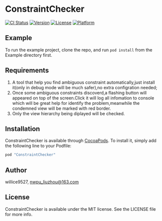 # ConstraintChecker

[![CI Status](http://img.shields.io/travis/willice9527/ConstraintChecker.svg?style=flat)](https://travis-ci.org/willice9527/ConstraintChecker)
[![Version](https://img.shields.io/cocoapods/v/ConstraintChecker.svg?style=flat)](http://cocoapods.org/pods/ConstraintChecker)
[![License](https://img.shields.io/cocoapods/l/ConstraintChecker.svg?style=flat)](http://cocoapods.org/pods/ConstraintChecker)
[![Platform](https://img.shields.io/cocoapods/p/ConstraintChecker.svg?style=flat)](http://cocoapods.org/pods/ConstraintChecker)

## Example

To run the example project, clone the repo, and run `pod install` from the Example directory first.

## Requirements
1. A tool that help you find ambiguous constraint automatically,just install it(only in debug mode will be much safer),no extra configration needed;
2. Once some ambiguous constraints discoverd,a flashing button will appeared on top of the screen.Click it will log all infomation to console which will be great help for identify the problem,meanwhile the condemned view will be marked with red border.
3. Only the view hierarchy being diplayed will be checked.

## Installation

ConstraintChecker is available through [CocoaPods](http://cocoapods.org). To install
it, simply add the following line to your Podfile:

```ruby
pod "ConstraintChecker"
```

## Author

willice9527, nwpu_liuzhou@163.com

## License

ConstraintChecker is available under the MIT license. See the LICENSE file for more info.

